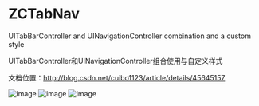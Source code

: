 # ZCTabNav

UITabBarController and UINavigationController combination and a custom style

UITabBarController和UINavigationController组合使用与自定义样式


文档位置：http://blog.csdn.net/cuibo1123/article/details/45645157


![image](https://github.com/zcsoft/ZCTabNav/blob/master/DemoImage/1.png)
![image](https://github.com/zcsoft/ZCTabNav/blob/master/DemoImage/2.png)
![image](https://github.com/zcsoft/ZCTabNav/blob/master/DemoImage/3.png)
